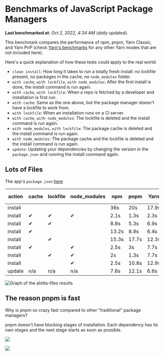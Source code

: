 # Benchmarks of JavaScript Package Managers

**Last benchmarked at**: _Oct 2, 2022, 4:34 AM_ (_daily_ updated).

This benchmark compares the performance of npm, pnpm, Yarn Classic, and Yarn PnP (check [Yarn's benchmarks](https://yarnpkg.com/benchmarks) for any other Yarn modes that are not included here).

Here's a quick explanation of how these tests could apply to the real world:

- `clean install`: How long it takes to run a totally fresh install: no lockfile present, no packages in the cache, no `node_modules` folder.
- `with cache`, `with lockfile`, `with node_modules`: After the first install is done, the install command is run again.
- `with cache`, `with lockfile`: When a repo is fetched by a developer and installation is first run.
- `with cache`: Same as the one above, but the package manager doesn't have a lockfile to work from.
- `with lockfile`: When an installation runs on a CI server.
- `with cache`, `with node_modules`: The lockfile is deleted and the install command is run again.
- `with node_modules`, `with lockfile`: The package cache is deleted and the install command is run again.
- `with node_modules`: The package cache and the lockfile is deleted and the install command is run again.
- `update`: Updating your dependencies by changing the version in the `package.json` and running the install command again.

## Lots of Files

The app's `package.json` [here](https://github.com/pnpm/pnpm.github.io/blob/main/benchmarks/fixtures/alotta-files/package.json)

| action  | cache | lockfile | node_modules| npm | pnpm | Yarn | Yarn PnP |
| ---     | ---   | ---      | ---         | --- | ---  | ---  | ---      |
| install |       |          |             | 36s | 20s | 17.9s | 25.4s |
| install | ✔     | ✔        | ✔           | 2.1s | 1.3s | 2.3s | n/a |
| install | ✔     | ✔        |             | 8.8s | 5.3s | 6.9s | 1.5s |
| install | ✔     |          |             | 13.2s | 8.9s | 6.4s | 6.9s |
| install |       | ✔        |             | 15.3s | 17.7s | 12.3s | 19.2s |
| install | ✔     |          | ✔           | 2.5s | 3s | 7.7s | n/a |
| install |       | ✔        | ✔           | 2s | 1.3s | 7.7s | n/a |
| install |       |          | ✔           | 2.5s | 10.8s | 12.9s | n/a |
| update  | n/a | n/a | n/a | 7.6s | 12.1s | 6.6s | 14.7s |

<img alt="Graph of the alotta-files results" src="/img/benchmarks/alotta-files.svg" />

## The reason pnpm is fast

Why is pnpm so crazy fast compared to other "traditional" package managers?

pnpm doesn't have blocking stages of installation. Each dependency has its own stages and the next stage starts as soon as possible.

![](/img/installation-stages-of-other-pms.png)

![](/img/installation-stages-of-pnpm.jpg)